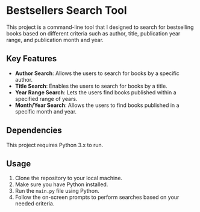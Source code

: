 # Bestsellers Search Tool

This project is a command-line tool that I designed to search for bestselling books based on different criteria such as author, title, publication year range, and publication month and year.

## Key Features

- **Author Search**: Allows the users to search for books by a specific author.
- **Title Search**: Enables the users to search for books by a title.
- **Year Range Search**: Lets the users find books published within a specified range of years.
- **Month/Year Search**: Allows the users to find books published in a specific month and year.

## Dependencies

This project requires Python 3.x to run.

## Usage

1. Clone the repository to your local machine.
2. Make sure you have Python installed.
3. Run the `main.py` file using Python.
4. Follow the on-screen prompts to perform searches based on your needed criteria.

